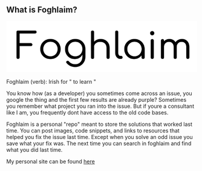 ## What is Foghlaim?

![Foghlaim](/public/Foghlaim.png?raw=true)

Foghlaim (verb): Irish for " to learn " 

You know how (as a developer) you sometimes come across an issue, you google the thing and the first few results are already purple? Sometimes you remember what project you ran into the issue. But if youre a consultant like I am, you frequently dont have access to the old code bases. 

Foghlaim is a personal "repo" meant to store the solutions that worked last time. You can post images, code snippets, and links to resources that helped you fix the issue last time. Except when you solve an odd issue you save what your fix was. The next time you can search in foghlaim and find what you did last time.   

My personal site can be found [here](http://23.241.58.48:3000)
